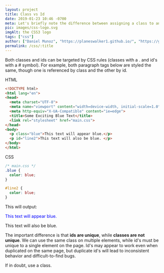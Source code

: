 ```yaml
---
layout: project
title: Class vs Id
date: 2019-01-23 10:46 -0700
meta: Let's briefly note the difference between assigning a class to an HTML tag and assigning an id to an HTML tag.
pic: images/css-logo.svg
imgAlt: the CSS3 logo
tags: ["css"]
author: ["Daniel Munoz", "https://planeswalker1.github.io/", "https://github.com/planeswalker1"]
permalink: /css/:title
---
```


Both classes and ids can be targeted by CSS rules (classes with a <span class="highlight__code">.</span> and id's with a <span class="highlight__code">#</span> symbol). For example, both paragraph tags below are styled the same, though one is referenced by class and the other by id.

<p class="highlight__file-desc">HTML</p>

``` html
<!DOCTYPE html>
<html lang="en">
<head>
  <meta charset="UTF-8">
  <meta name="viewport" content="width=device-width, initial-scale=1.0">
  <meta http-equiv="X-UA-Compatible" content="ie=edge">
  <title>Some Exciting Blue Text</title>
  <link rel="stylesheet" href="main.css">
</head>
<body>
  <p class="blue">This text will appear blue.</p>
  <p id="line2">This text will also be blue. </p>
</body>
</html>
```

<p class="highlight__file-desc">CSS</p>

``` css
/* main.css */
.blue {
  color: blue;
}

#line2 {
  color: blue;
}
```

<p class="highlight__file-desc">This will output:</p>

<html lang="en">
<head>
  <meta charset="UTF-8">
  <meta name="viewport" content="width=device-width, initial-scale=1.0">
  <meta http-equiv="X-UA-Compatible" content="ie=edge">
  <title>Some Exciting Blue Text</title>
  <style>
    .blue {
      color: blue !important;
    }

    #line2 {
      color: blue;
    }
  </style>
</head>
<body>
  <p class="blue">This text will appear blue.</p>
  <p id="line2">This text will also be blue. </p>
</body>
</html>

The important difference is that <strong>ids are unique</strong>, while <strong>classes are not unique</strong>. We can use the same class on multiple elements, while id's must be unique to a single element on the page. Id's may appear to work even when duplicated on the same page, but duplicate id's will lead to inconsistent behavior and difficult-to-find bugs.

If in doubt, use a class.